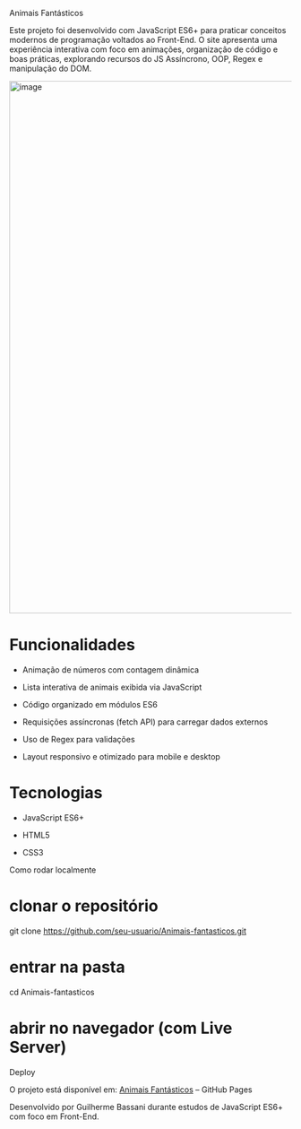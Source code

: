 Animais Fantásticos

Este projeto foi desenvolvido com JavaScript ES6+ para praticar conceitos modernos de programação voltados ao Front-End. O site apresenta uma experiência interativa com foco em animações, organização de código e boas práticas, explorando recursos do JS Assíncrono, OOP, Regex e manipulação do DOM.

<img width="1901" height="950" alt="image" src="https://github.com/user-attachments/assets/11eef389-aa86-4d74-81a8-57f5a70637c0" />


# Funcionalidades

- Animação de números com contagem dinâmica

- Lista interativa de animais exibida via JavaScript

- Código organizado em módulos ES6

- Requisições assíncronas (fetch API) para carregar dados externos

- Uso de Regex para validações

- Layout responsivo e otimizado para mobile e desktop

# Tecnologias

- JavaScript ES6+

- HTML5

- CSS3

Como rodar localmente
# clonar o repositório
git clone https://github.com/seu-usuario/Animais-fantasticos.git

# entrar na pasta
cd Animais-fantasticos

# abrir no navegador (com Live Server)

Deploy

O projeto está disponível em:
[Animais Fantásticos](https://bassanig.github.io/Animais-Fantasticos/) – GitHub Pages

Desenvolvido por Guilherme Bassani durante estudos de JavaScript ES6+ com foco em Front-End.
